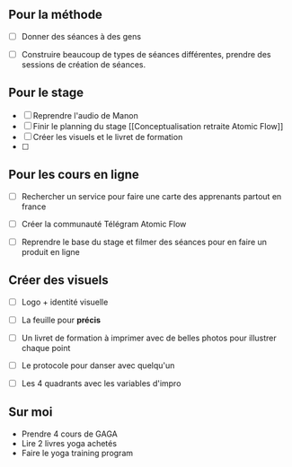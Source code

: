 ## Pour la méthode
- [ ] Donner des séances à des gens 
- [ ] Construire beaucoup de types de séances différentes, prendre des sessions de création de séances.


## Pour le stage
- [ ] Reprendre l'audio de Manon
- [ ] Finir le planning du stage [[Conceptualisation retraite Atomic Flow]]
- [ ] Créer les visuels et le livret de formation 
- [ ] 

## Pour les cours en ligne
- [ ] Rechercher un service pour faire une carte des apprenants partout en france
- [ ] Créer la communauté Télégram Atomic Flow
- [ ] Reprendre le base du stage et filmer des séances pour en faire un produit en ligne


## Créer des visuels 
- [ ] Logo + identité visuelle
- [ ] La feuille pour **précis**
- [ ] Un livret de formation à imprimer avec de belles photos pour illustrer chaque point
- [ ] Le protocole pour danser avec quelqu'un 
- [ ] Les 4 quadrants avec les variables d'impro


## Sur moi 
- Prendre 4 cours de GAGA
- Lire 2 livres yoga achetés 
- Faire le yoga training program